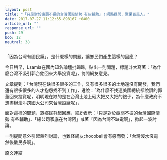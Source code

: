 ```yaml
---
layout: post
title: "「只是對於疲弱不振的台灣國際情勢 有些輔助」！網路提問，驚呆百萬人。"
date: 2017-07-27 11:12:35.898167 +0800
article_url: ""
response_url: ""
push: 29
boo: 12
neutral: 38
---
```


「因為台灣有國民黨」。是什麼樣的問題，讓鄉民們產生這樣的回應？

今日稍早，Lsamia在國內知名論壇批踢踢，貼出一則問題，標題斗大寫著：「為什麼台灣不吸引郭台銘回來大舉投資呢」，詢問網友意見。

文章提到：「台灣現在缺很多很多的工作，又有很多很多的土地還沒有開發，我們還有很多很多的人才抱怨找不到工作」，還說：「為什麼不找連美國總統都說讚的郭董回來投資呢，明明現在缺的是在台灣土地上砸大把又大把的銀子，為什麼政府不想盡辦法叫跨國大公司來台灣設廠呢」，

面對這樣的問題，眾鄉民群起回應，紛紛表示：「只是對於疲弱不振的台灣國際情勢 有些輔助」、「總公司家底在台灣阿」或著「因為台灣不缺電啊」，掀起一波討論。

一則提問意外引起熱烈討論，也難怪網友chocoball會有感而發：「台灣沒水沒電 然後酸民多啊」。

<a href = "https://www.ptt.cc/bbs/Gossiping/M.1501115365.A.2CC.html">原文連結</a>

